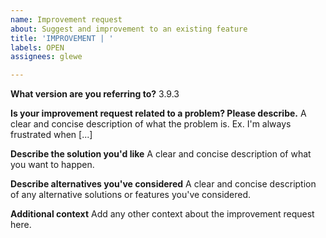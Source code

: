 ```yaml
---
name: Improvement request
about: Suggest and improvement to an existing feature
title: 'IMPROVEMENT | '
labels: OPEN
assignees: glewe

---
```


**What version are you referring to?**
3.9.3

**Is your improvement request related to a problem? Please describe.**
A clear and concise description of what the problem is. Ex. I'm always frustrated when [...]

**Describe the solution you'd like**
A clear and concise description of what you want to happen.

**Describe alternatives you've considered**
A clear and concise description of any alternative solutions or features you've considered.

**Additional context**
Add any other context about the improvement request here.

